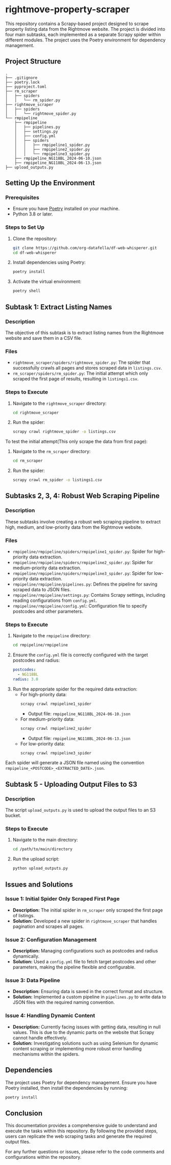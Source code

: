 # rightmove-property-scraper

This repository contains a Scrapy-based project designed to scrape property listing data from the Rightmove website. The project is divided into four main subtasks, each implemented as a separate Scrapy spider within different modules. The project uses the Poetry environment for dependency management.

## Project Structure

```
.
├── .gitignore
├── poetry.lock
├── pyproject.toml
├── rm_scraper
│   ├── spiders
│   │   └── rm_spider.py
├── rightmove_scraper
│   ├── spiders
│   │   └── rightmove_spider.py
└── rmpipeline
    ├── rmpipeline
    │   ├── pipelines.py
    │   ├── settings.py
    │   ├── config.yml
    │   ├── spiders
    │   │   ├── rmpipeline1_spider.py
    │   │   ├── rmpipeline2_spider.py
    │   │   └── rmpipeline3_spider.py
    ├── rmpipeline_NG118BL_2024-06-10.json
    ├── rmpipeline_NG118BL_2024-06-13.json
├── upload_outputs.py
```

## Setting Up the Environment

### Prerequisites
- Ensure you have [Poetry](https://python-poetry.org/docs/#installation) installed on your machine.
- Python 3.8 or later.

### Steps to Set Up
1. Clone the repository:
   ```bash
   git clone https://github.com/org-datafella/df-web-whisperer.git
   cd df-web-whisperer
   ```

2. Install dependencies using Poetry:
   ```bash
   poetry install
   ```

3. Activate the virtual environment:
   ```bash
   poetry shell
   ```

## Subtask 1: Extract Listing Names

### Description
The objective of this subtask is to extract listing names from the Rightmove website and save them in a CSV file.

### Files
- `rightmove_scraper/spiders/rightmove_spider.py`: The spider that successfully crawls all pages and stores scraped data in `listings.csv`.
- `rm_scraper/spiders/rm_spider.py`: The initial attempt which only scraped the first page of results, resulting in `listings1.csv`.



### Steps to Execute
1. Navigate to the `rightmove_scraper` directory:
   ```bash
   cd rightmove_scraper
   ```
2. Run the spider:
   ```bash
   scrapy crawl rightmove_spider -o listings.csv
   ```

To test the initial attempt(This only scrape the data from first page):
1. Navigate to the `rm_scraper` directory:
   ```bash
   cd rm_scraper
   ```
2. Run the spider:
   ```bash
   scrapy crawl rm_spider -o listings1.csv
   ```

## Subtasks 2, 3, 4: Robust Web Scraping Pipeline

### Description
These subtasks involve creating a robust web scraping pipeline to extract high, medium, and low-priority data from the Rightmove website.

### Files
- `rmpipeline/rmpipeline/spiders/rmpipeline1_spider.py`: Spider for high-priority data extraction.
- `rmpipeline/rmpipeline/spiders/rmpipeline2_spider.py`: Spider for medium-priority data extraction.
- `rmpipeline/rmpipeline/spiders/rmpipeline3_spider.py`: Spider for low-priority data extraction.
- `rmpipeline/rmpipeline/pipelines.py`: Defines the pipeline for saving scraped data to JSON files.
- `rmpipeline/rmpipeline/settings.py`: Contains Scrapy settings, including reading configurations from `config.yml`.
- `rmpipeline/rmpipeline/config.yml`: Configuration file to specify postcodes and other parameters.

### Steps to Execute
1. Navigate to the `rmpipeline` directory:
   ```bash
   cd rmpipeline/rmpipeline
   ```
2. Ensure the `config.yml` file is correctly configured with the target postcodes and radius:
   ```yaml
   postcodes:
     - NG118BL
   radius: 3.0
   ```
3. Run the appropriate spider for the required data extraction:
   - For high-priority data:
     ```bash
     scrapy crawl rmpipeline1_spider
     ```
     - Output file: `rmpipeline_NG118BL_2024-06-10.json`
   - For medium-priority data:
     ```bash
     scrapy crawl rmpipeline2_spider
     ```
     - Output file: `rmpipeline_NG118BL_2024-06-13.json`
   - For low-priority data:
     ```bash
     scrapy crawl rmpipeline3_spider
     ```

Each spider will generate a JSON file named using the convention `rmpipeline_<POSTCODE>_<EXTRACTED_DATE>.json`.

## Subtask 5 - Uploading Output Files to S3

### Description
The script `upload_outputs.py` is used to upload the output files to an S3 bucket.

### Steps to Execute
1. Navigate to the main directory:
   ```bash
   cd /path/to/main/directory
   ```
2. Run the upload script:
   ```bash
   python upload_outputs.py
   ```

## Issues and Solutions

### Issue 1: Initial Spider Only Scraped First Page
- **Description:** The initial spider in `rm_scraper` only scraped the first page of listings.
- **Solution:** Developed a new spider in `rightmove_scraper` that handles pagination and scrapes all pages.

### Issue 2: Configuration Management
- **Description:** Managing configurations such as postcodes and radius dynamically.
- **Solution:** Used a `config.yml` file to fetch target postcodes and other parameters, making the pipeline flexible and configurable.

### Issue 3: Data Pipeline
- **Description:** Ensuring data is saved in the correct format and structure.
- **Solution:** Implemented a custom pipeline in `pipelines.py` to write data to JSON files with the required naming convention.
 
### Issue 4: Handling Dynamic Content
- **Description:** Currently facing issues with getting data, resulting in null values. This is due to the dynamic parts on the website that Scrapy cannot handle effectively.
- **Solution:** Investigating solutions such as using Selenium for dynamic content scraping or implementing more robust error handling mechanisms within the spiders.


## Dependencies

The project uses Poetry for dependency management. Ensure you have Poetry installed, then install the dependencies by running:
```bash
poetry install
```

## Conclusion

This documentation provides a comprehensive guide to understand and execute the tasks within this repository. By following the provided steps, users can replicate the web scraping tasks and generate the required output files.

For any further questions or issues, please refer to the code comments and configurations within the repository.